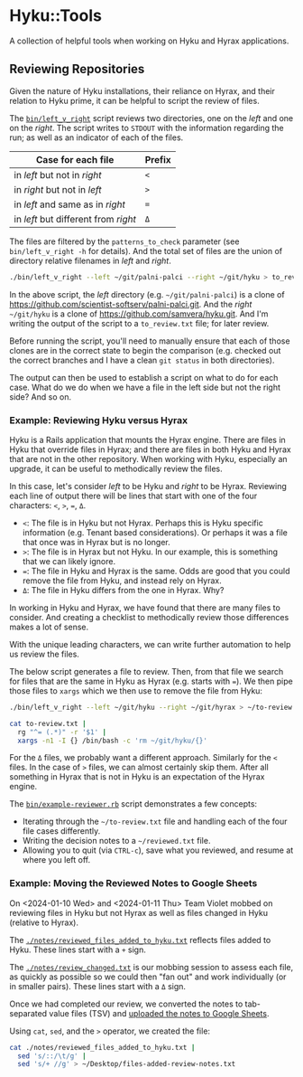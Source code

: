 # Hyku::Tools

A collection of helpful tools when working on Hyku and Hyrax applications.

## Reviewing Repositories

Given the nature of Hyku installations, their reliance on Hyrax, and their relation to Hyku prime, it can be helpful to script the review of files.

The [`bin/left_v_right`](./bin/left_v_right) script reviews two directories, one on the *left* and one on the *right*.  The script writes to `STDOUT` with the information regarding the run; as well as an indicator of each of the files.

| Case for each file                   | Prefix |
|--------------------------------------|--------|
| in *left* but not in *right*         | `<`    |
| in *right* but not in *left*         | `>`    |
| in *left* and same as in *right*     | `=`    |
| in *left* but different from *right* | `Δ`    |

The files are filtered by the `patterns_to_check` parameter (see `bin/left_v_right -h` for details).  And the total set of files are the union of directory relative filenames in *left* and *right*.

```bash
./bin/left_v_right --left ~/git/palni-palci --right ~/git/hyku > to_review.txt
```

In the above script, the *left* directory (e.g. `~/git/palni-palci`) is a clone of <https://github.com/scientist-softserv/palni-palci.git>.  And the *right* `~/git/hyku` is a clone of <https://github.com/samvera/hyku.git>.  And I'm writing the output of the script to a `to_review.txt` file; for later review.

Before running the script, you'll need to manually ensure that each of those clones are in the correct state to begin the comparison (e.g. checked out the correct branches and I have a clean `git status` in both directories).

The output can then be used to establish a script on what to do for each case.  What do we do when we have a file in the left side but not the right side?  And so on.

### Example: Reviewing Hyku versus Hyrax

Hyku is a Rails application that mounts the Hyrax engine.  There are files in Hyku that override files in Hyrax; and there are files in both Hyku and Hyrax that are not in the other repository.  When working with Hyku, especially an upgrade, it can be useful to methodically review the files.

In this case, let's consider *left* to be Hyku and *right* to be Hyrax.  Reviewing each line of output there will be lines that start with one of the four characters: `<`, `>`, `=`, `Δ`.

- `<`: The file is in Hyku but not Hyrax.  Perhaps this is Hyku specific information (e.g. Tenant based considerations).  Or perhaps it was a file that once was in Hyrax but is no longer.
- `>`: The file is in Hyrax but not Hyku.  In our example, this is something that we can likely ignore.
- `=`: The file in Hyku and Hyrax is the same.  Odds are good that you could remove the file from Hyku, and instead rely on Hyrax.
- `Δ`: The file in Hyku differs from the one in Hyrax.  Why?

In working in Hyku and Hyrax, we have found that there are many files to consider.  And creating a checklist to methodically review those differences makes a lot of sense.

With the unique leading characters, we can write further automation to help us review the files.

The below script generates a file to review.  Then, from that file we search for files that are the same in Hyku as Hyrax (e.g. starts with `=`).  We then pipe those files to `xargs` which we then use to remove the file from Hyku:

```bash
./bin/left_v_right --left ~/git/hyku --right ~/git/hyrax > ~/to-review.txt

cat to-review.txt | 
  rg "^= (.*)" -r '$1' |
  xargs -n1 -I {} /bin/bash -c 'rm ~/git/hyku/{}'
```

For the `Δ` files, we probably want a different approach.  Similarly for the `<` files.  In the case of `>` files, we can almost certainly skip them.  After all something in Hyrax that is not in Hyku is an expectation of the Hyrax engine.

The [`bin/example-reviewer.rb`](./bin/example-reviewer.rb) script demonstrates a few concepts:

- Iterating through the `~/to-review.txt` file and handling each of the four file cases differently.
- Writing the decision notes to a `~/reviewed.txt` file.
- Allowing you to quit (via `CTRL-c`), save what you reviewed, and resume at where you left off.

### Example: Moving the Reviewed Notes to Google Sheets

On <2024-01-10 Wed> and <2024-01-11 Thu> Team Violet mobbed on reviewing files in Hyku but not Hyrax as well as files changed in Hyku (relative to Hyrax).

The [`./notes/reviewed_files_added_to_hyku.txt`](./notes/reviewed_files_added_to_hyku.txt) reflects files added to Hyku.  These lines start with a `+` sign.

The [`./notes/review_changed.txt`](./notes/review_changed.txt) is our mobbing session to assess each file, as quickly as possible so we could then "fan out" and work individually (or in smaller pairs).  These lines start with a `Δ` sign.

Once we had completed our review, we converted the notes to tab-separated value files (TSV) and [uploaded the notes to Google Sheets](https://docs.google.com/spreadsheets/d/17eaRJeHq3CTkeDD2w7cLGCiR0rcs_MkNdgMZSnSP6Uo/edit#gid=0&fvid=725268320).

Using `cat`, `sed`, and the `>` operator, we created the file:

```bash
cat ./notes/reviewed_files_added_to_hyku.txt | 
  sed 's/::/\t/g' |
  sed 's/+ //g' > ~/Desktop/files-added-review-notes.txt
```


